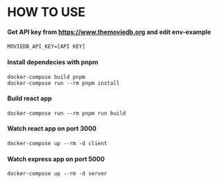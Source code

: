 # HOW TO USE

#### Get API key from https://www.themoviedb.org and edit env-example

```
MOVIEDB_API_KEY=[API KEY]
```

#### Install dependecies with pnpm

```
docker-compose build pnpm
docker-compose run --rm pnpm install
```

#### Build react app

```
docker-compose run --rm pnpm run build
```

#### Watch react app on port 3000

```
docker-compose up --rm -d client
```

#### Watch express app on port 5000

```
docker-compose up --rm -d server
```
